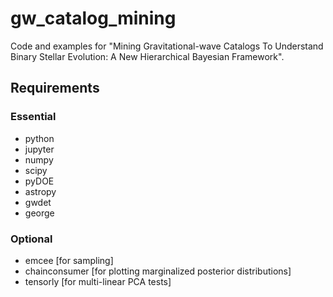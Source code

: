 # gw_catalog_mining
Code and examples for "Mining Gravitational-wave Catalogs To Understand Binary Stellar Evolution: A New Hierarchical Bayesian Framework".

## Requirements

### Essential

* python
* jupyter
* numpy
* scipy
* pyDOE
* astropy
* gwdet
* george

### Optional

* emcee [for sampling]
* chainconsumer [for plotting marginalized posterior distributions]
* tensorly [for multi-linear PCA tests]